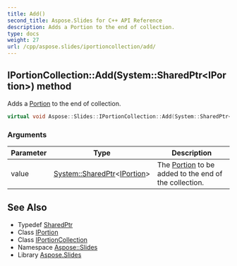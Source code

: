 ```yaml
---
title: Add()
second_title: Aspose.Slides for C++ API Reference
description: Adds a Portion to the end of collection.
type: docs
weight: 27
url: /cpp/aspose.slides/iportioncollection/add/
---
```

## IPortionCollection::Add(System::SharedPtr\<IPortion\>) method


Adds a [Portion](../../portion/) to the end of collection.

```cpp
virtual void Aspose::Slides::IPortionCollection::Add(System::SharedPtr<IPortion> value)=0
```


### Arguments

| Parameter | Type | Description |
| --- | --- | --- |
| value | [System::SharedPtr](../../../system/sharedptr/)\<[IPortion](../../iportion/)\> | The [Portion](../../portion/) to be added to the end of the collection. |

## See Also

* Typedef [SharedPtr](../../system/sharedptr/)
* Class [IPortion](../iportion/)
* Class [IPortionCollection](./)
* Namespace [Aspose::Slides](../)
* Library [Aspose.Slides](../../)